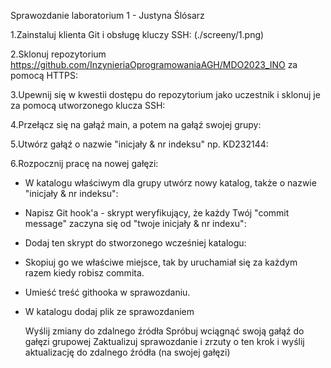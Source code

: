Sprawozdanie laboratorium 1 - Justyna Ślósarz

1.Zainstaluj klienta Git i obsługę kluczy SSH:
(./screeny/1.png)

2.Sklonuj repozytorium https://github.com/InzynieriaOprogramowaniaAGH/MDO2023_INO za pomocą HTTPS:

3.Upewnij się w kwestii dostępu do repozytorium jako uczestnik i sklonuj je za pomocą utworzonego klucza SSH:

4.Przełącz się na gałąź main, a potem na gałąź swojej grupy:

5.Utwórz gałąź o nazwie "inicjały & nr indeksu" np. KD232144:

6.Rozpocznij pracę na nowej gałęzi:
- W katalogu właściwym dla grupy utwórz nowy katalog, także o nazwie "inicjały & nr indeksu":

- Napisz Git hook'a - skrypt weryfikujący, że każdy Twój "commit message" zaczyna się od "twoje inicjały & nr indexu":

- Dodaj ten skrypt do stworzonego wcześniej katalogu:
- Skopiuj go we właściwe miejsce, tak by uruchamiał się za każdym razem kiedy robisz commita.
- Umieść treść githooka w sprawozdaniu.
- W katalogu dodaj plik ze sprawozdaniem

    Wyślij zmiany do zdalnego źródła
    Spróbuj wciągnąć swoją gałąź do gałęzi grupowej
    Zaktualizuj sprawozdanie i zrzuty o ten krok i wyślij aktualizację do zdalnego źródła (na swojej gałęzi)

